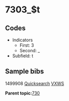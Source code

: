 # 7303\_$t

## Codes

-   Indicators
    -   First: 3
    -   Second: \_
-   Subfield: t

## Sample bibs

1499908 [Quicksearch](https://search.library.yale.edu/catalog/1499908) [VXWS](http://prodorbis.library.yale.edu:7014/vxws/GetHoldingsService?bibId=1499908)

**Parent topic:**[730](../../tags/730/730.md)


